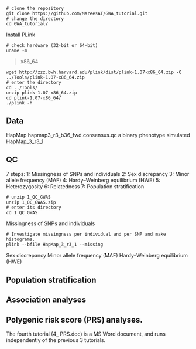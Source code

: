 ```
# clone the repository
git clone https://github.com/MareesAT/GWA_tutorial.git
# change the directory
cd GWA_tutorial/
```
Install PLink
```
# check hardware (32-bit or 64-bit)
uname -m
```
>x86_64
```
wget http://zzz.bwh.harvard.edu/plink/dist/plink-1.07-x86_64.zip -O ../Tools/plink-1.07-x86_64.zip
# enter the directory
cd ../Tools/
unzip plink-1.07-x86_64.zip
cd plink-1.07-x86_64/
./plink -h
```
## Data
HapMap
hapmap3_r3_b36_fwd.consensus.qc
a binary phenotype simulated
HapMap_3_r3_1
## QC
7 steps:
1: Missingness of SNPs and individuals
2: Sex discrepancy
3: Minor allele frequency (MAF)
4: Hardy–Weinberg equilibrium (HWE)
5: Heterozygosity
6: Relatedness
7: Population stratification
```
# unzip 1_QC_GWAS
unzip 1_QC_GWAS.zip 
# enter its directory
cd 1_QC_GWAS
```
Missingness of SNPs and individuals
```
# Investigate missingness per individual and per SNP and make histograms.
plink --bfile HapMap_3_r3_1 --missing
```
Sex discrepancy
Minor allele frequency (MAF)
Hardy–Weinberg equilibrium (HWE)
## Population stratification
## Association analyses
## Polygenic risk score (PRS) analyses.
The fourth tutorial (4_ PRS.doc) is a MS Word document, and runs independently of the previous 3 tutorials.
<!--stackedit_data:
eyJoaXN0b3J5IjpbLTEyNzAxOTgxNTgsMTM5NTQwOTAyMywtNT
A5MDU1MDc3LC0xNjg0NTMyOTU1LC01NTg4Nzg4MDgsLTM3MzQw
NzQ3LDIwNzAyMjUzODgsLTE0MTAxNjQyMjQsLTU3ODkwODE5NV
19
-->